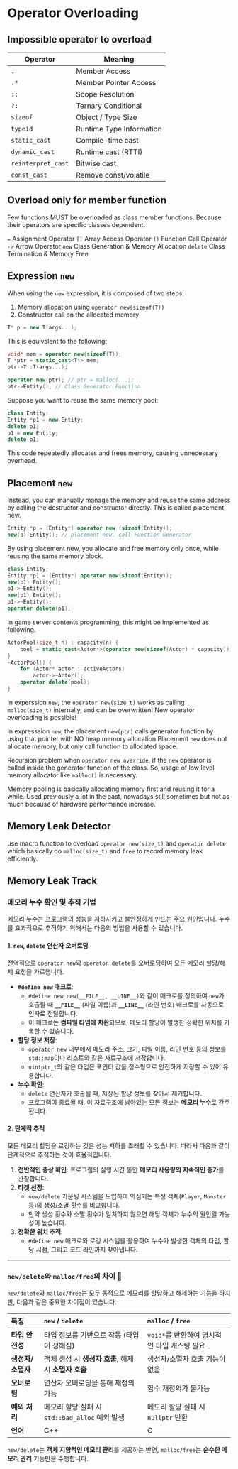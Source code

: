 # Operator Overloading


## Impossible operator to overload 

| Operator           | Meaning                  |
| ------------------ | ------------------------ |
| `.`                | Member Access            |
| `.*`               | Member Pointer Access    |
| `::`               | Scope Resolution         |
| `?:`               | Ternary Conditional      |
| `sizeof`           | Object / Type Size       |
| `typeid`           | Runtime Type Information |
| `static_cast`      | Compile-time cast        |
| `dynamic_cast`     | Runtime cast (RTTI)      |
| `reinterpret_cast` | Bitwise cast             |
| `const_cast`       | Remove const/volatile    |

## Overload only for member function 

Few functions MUST be overloaded as class member functions. 
Because their operators are specific classes dependent. 

`=`      Assignment Operator 
`[]`     Array Access Operator 
`()`     Function Call Operator 
`->`     Arrow Operator 
`new`    Class Generation & Memory Allocation 
`delete` Class Termination & Memory Free 

## Expression `new`

When using the `new` expression, it is composed of two steps:
1. Memory allocation using `operator new(sizeof(T))`
2. Constructor call on the allocated memory

```cpp
T* p = new T(args...);
```

This is equivalent to the following:

```cpp
void* mem = operator new(sizeof(T)); 
T *ptr = static_cast<T*> mem; 
ptr->T::T(args...); 
```

```cpp 
operator new(ptr); // ptr = malloc(...); 
ptr->Entity(); // Class Generator Function
```

Suppose you want to reuse the same memory pool:

```cpp
class Entity; 
Entity *p1 = new Entity; 
delete p1; 
p1 = new Entity; 
delete p1; 
```

This code repeatedly allocates and frees memory,
causing unnecessary overhead.

## Placement `new` 

Instead, you can manually manage the memory
and reuse the same address by calling the destructor
and constructor directly.
This is called placement new.

```cpp
Entity *p = (Entity*) operator new (sizeof(Entity)); 
new(p) Entity(); // placement new, call Function Generator 
```

By using placement new,
you allocate and free memory only once,
while reusing the same memory block.

```cpp
class Entity; 
Entity *p1 = (Entity*) operator new(sizeof(Entity)); 
new(p1) Entity(); 
p1->~Entity(); 
new(p1) Entity(); 
p1->~Entity(); 
operator delete(p1); 
```

In game server contents programming, this might be implemented as following. 

```cpp 
ActorPool(size_t n) : capacity(n) {
    pool = static_cast<Actor*>(operator new(sizeof(Actor) * capacity));
}
~ActorPool() {
    for (Actor* actor : activeActors)
        actor->~Actor();
    operator delete(pool);
}
```

In experssion `new`, the `operator new(size_t)` works as calling `malloc(size_t)` internally, and can be overwritten! 
New operator overloading is possible! 

In expresssion `new`, the placement `new(ptr)` calls generator function by using that pointer with NO heap memory allocation 
Placement `new` does not allocate memory, but only call function to allocated space. 

Recursion problem when `operator new override`, if the `new` operator is called inside the generator function of the class. 
So, usage of low level memory allocator like `malloc()` is necessary. 

Memory pooling is basically allocating memory first and reusing it for a while. 
Used previously a lot in the past, nowadays still sometimes but not as much because of hardware performance increase. 

## Memory Leak Detector 

use macro function to overload `operator new(size_t)` and `operator delete` which basically do `malloc(size_t)` and `free` 
to record memory leak efficiently. 

## Memory Leak Track 


### 메모리 누수 확인 및 추적 기법 

메모리 누수는 프로그램의 성능을 저하시키고 불안정하게 만드는 주요 원인입니다. 누수를 효과적으로 추적하기 위해서는 다음의 방법을 사용할 수 있습니다.

#### 1. `new`, `delete` 연산자 오버로딩

전역적으로 `operator new`와 `operator delete`를 오버로딩하여 모든 메모리 할당/해제 요청을 가로챕니다.

* **`#define new` 매크로**:
    * `#define new new(__FILE__, __LINE__)`와 같이 매크로를 정의하여 `new`가 호출될 때 **`__FILE__`** (파일 이름)과 **`__LINE__`** (라인 번호) 매크로를 자동으로 인자로 전달합니다.
    * 이 매크로는 **컴파일 타임에 치환**되므로, 메모리 할당이 발생한 정확한 위치를 기록할 수 있습니다.
* **할당 정보 저장**:
    * `operator new` 내부에서 메모리 주소, 크기, 파일 이름, 라인 번호 등의 정보를 `std::map`이나 리스트와 같은 자료구조에 저장합니다.
    * `uintptr_t`와 같은 타입은 포인터 값을 정수형으로 안전하게 저장할 수 있어 유용합니다.
* **누수 확인**:
    * `delete` 연산자가 호출될 때, 저장된 할당 정보를 찾아서 제거합니다.
    * 프로그램이 종료될 때, 이 자료구조에 남아있는 모든 정보는 **메모리 누수**로 간주됩니다.

#### 2. 단계적 추적

모든 메모리 할당을 로깅하는 것은 성능 저하를 초래할 수 있습니다. 따라서 다음과 같이 단계적으로 추적하는 것이 효율적입니다.

1.  **전반적인 증상 확인**: 프로그램의 실행 시간 동안 **메모리 사용량의 지속적인 증가**를 관찰합니다.
2.  **타겟 선정**:
    * `new/delete` 카운팅 시스템을 도입하여 의심되는 특정 객체(`Player`, `Monster` 등)의 생성/소멸 횟수를 비교합니다.
    * 만약 생성 횟수와 소멸 횟수가 일치하지 않으면 해당 객체가 누수의 원인일 가능성이 높습니다.
3.  **정확한 위치 추적**:
    * `#define new` 매크로와 로깅 시스템을 활용하여 누수가 발생한 객체의 타입, 할당 시점, 그리고 코드 라인까지 찾아냅니다.

---

### `new/delete`와 `malloc/free`의 차이 🔄

`new/delete`와 `malloc/free`는 모두 동적으로 메모리를 할당하고 해제하는 기능을 하지만, 다음과 같은 중요한 차이점이 있습니다.

| 특징 | `new` / `delete` | `malloc` / `free` |
| :--- | :--- | :--- |
| **타입 안전성** | 타입 정보를 기반으로 작동 (타입이 정해짐) | `void*`를 반환하여 명시적인 타입 캐스팅 필요 |
| **생성자/소멸자** | 객체 생성 시 **생성자 호출**, 해제 시 **소멸자 호출** | 생성자/소멸자 호출 기능이 없음 |
| **오버로딩** | 연산자 오버로딩을 통해 재정의 가능 | 함수 재정의가 불가능 |
| **예외 처리** | 메모리 할당 실패 시 `std::bad_alloc` 예외 발생 | 메모리 할당 실패 시 `nullptr` 반환 |
| **언어** | C++ | C |

`new/delete`는 **객체 지향적인 메모리 관리**를 제공하는 반면, `malloc/free`는 **순수한 메모리 관리** 기능만을 수행합니다.

